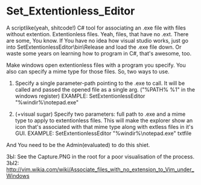 # Set_Extentionless_Editor
A scriptlike(yeah, shitcode!) C# tool for associating an .exe file with files without extention. Extentionless files. Yeah, files, that have no .ext. There are some, You know.
If You have no idea how visual studio works, just go into SetExtentionlessEditor\bin\Release and load the .exe file down. Or waste some years on learning how to program in C#, that's awesome, too.

<summary>
Make windows open extentionless files with a program you specify.
You also can specify a mime type for those files. So, two ways to use.

1) Specify a single parameter-path pointing to the .exe to call. 
It will be called and passed the opened file as a single arg.
("%PATH% %1" in the windows register)
EXAMPLE: SetExtentionlessEditor "%windir%\\notepad.exe"

2) (+visual sugar) Specify two parameters: full path to .exe and a mime type to apply to 
extentionless files. This will make the explorer show an icon that's
associated with that mime type along with extless files in it's GUI.
EXAMPLE: SetExtentionlessEditor "%windir%\\notepad.exe" txtfile

And You need to be the Admin(evaluated) to do this shiet.
</summary>

ЗЫ: See the Capture.PNG in the root for a poor visualisation of the process.
ЗЫ2: http://vim.wikia.com/wiki/Associate_files_with_no_extension_to_Vim_under_Windows

